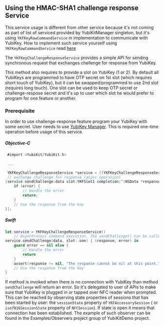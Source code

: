 ## Using the HMAC-SHA1 challenge response Service 

This service usage is different from other service because it's not coming as part of list of serviced provided by YubiKitManager singleton, but it's using  `YKFKeyRawCommandService` in implementation to communicate with YubiKey. How to implement such service yourself using  `YKFKeyRawCommandService`  read [here](../docs/raw.md)

The `YKFKeyChallengeResponseService` provides a simple API for sending synchronous request that exchanges chellenge for response from YubiKey.

This method also requires to provide a slot on YubiKey (1 or 2). By default all YubiKeys are programmed to have OTP secret on 1st slot (which requires short touch of YubiKey), but it can be swapped/programmed to use 2nd slot (requires long touch). One slot can be used to keep OTP secret or challenge-respose secret and it's up to user which slot he would prefer to program for one feature or another.

### Prerequisite

In order to use challenge-response feature program your YubiKey with some secret. User needs to use  [YubiKey Manager](https://www.yubico.com/products/services-software/download/yubikey-manager/). This is required one-time operation before usage of this service.

##### Objective-C

```objective-c
 #import <YubiKit/YubiKit.h>
  
 ...

 YKFKeyChallengeResponseService *service = [[YKFKeyChallengeResponseService alloc] init];
 // exchange challenge for response (async operation)
[service sendChallenge:data slot:YKFSlot1 completion:^(NSData *response, NSError *error) {
    if (error) {
        // Handle the error
        return;
    }
    // Use the response from the key
}];
```    
	
##### Swift

```swift
let service = YKFKeyChallengeResponseService()
    // Asynchronous command execution. The sendChallenge() can be called from any thread.    
service.sendChallenge(data, slot:.one) { (response, error) in
    guard error == nil else {
        // Handle the error
        return
    }
    assert(response != nil, "The response cannot be nil at this point.")
    // Use the response from the key
}
```    

If method is invoked when there is no connection with YubiKey than method `sendChallenge` will return an error. So it's delegated to user of APIs to make sure that YubiKey is plugged in or tapped over NFC reader when prompted. This can be reached by observing state properties of sessions that has been started by user: the `sessionState` property of `YKFAccessorySession` ( or `iso7816SessionState` property of `NFCSession`). If state is open it means that connection has been established.
The example of such observer can be found in the Examples/Observers project group of YubiKitDemo project.

